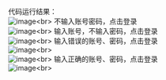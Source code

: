 代码运行结果：<br>
![image](https://github.com/YKishere/User-login-function-simulation/blob/master/1.png)\<br>
不输入账号密码，点击登录<br>
![image](https://github.com/YKishere/User-login-function-simulation/blob/master/2.png)\<br>
输入账号，不输入密码，点击登录<br>
![image](https://github.com/YKishere/User-login-function-simulation/blob/master/3.png)\<br>
输入错误的账号、密码，点击登录<br>
![image](https://github.com/YKishere/User-login-function-simulation/blob/master/4.1.png)\<br><br>
![image](https://github.com/YKishere/User-login-function-simulation/blob/master/4.2.png)\<br>
输入正确的账号、密码，点击登录<br>
![image](https://github.com/YKishere/User-login-function-simulation/blob/master/5.png)\<br>
